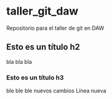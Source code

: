 # taller_git_daw
Repositorio para el taller de git en DAW

## Esto es un título h2
bla bla bla

### Esto es un título h3
ble ble ble
nuevos cambios
Línea nueva